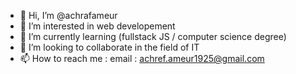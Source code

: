 - 👋 Hi, I’m @achrafameur
- 👀 I’m interested in web developement
- 🌱 I’m currently learning (fullstack JS / computer science degree) 
- 💞️ I’m looking to collaborate in the field of IT 
- 📫 How to reach me :
     email : achref.ameur1925@gmail.com 
 
<!---
achrafameur/achrafameur is a ✨ special ✨ repository because its `README.md` (this file) appears on your GitHub profile.
You can click the Preview link to take a look at your changes.
--->
